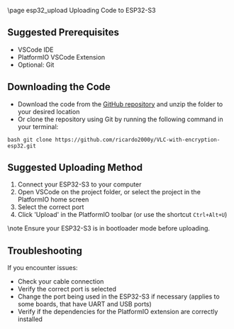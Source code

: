 \page esp32_upload Uploading Code to ESP32-S3

## Suggested Prerequisites

- VSCode IDE
- PlatformIO VSCode Extension
- Optional: Git

## Downloading the Code

- Download the code from the [GitHub repository](https://github.com/ricardo2000y/VLC-with-encryption-esp32.git) and unzip the folder to your desired location
- Or clone the repository using Git by running the following command in your terminal:

```bash git clone https://github.com/ricardo2000y/VLC-with-encryption-esp32.git ```

## Suggested Uploading Method

1. Connect your ESP32-S3 to your computer
2. Open VSCode on the project folder, or select the project in the PlatformIO home screen
3. Select the correct port
4. Click 'Upload' in the PlatformIO toolbar (or use the shortcut `Ctrl+Alt+U`)

\note Ensure your ESP32-S3 is in bootloader mode before uploading.

## Troubleshooting

If you encounter issues:
- Check your cable connection
- Verify the correct port is selected
- Change the port being used in the ESP32-S3 if necessary (applies to some boards, that have UART and USB ports)
- Verify if the dependencies for the PlatformIO extension are correctly installed